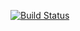 [![Build Status](https://travis-ci.org/dowler/c4cs-f18-adv8.png)](https://travis-ci.org/dowler/c4cs-f18-adv8)